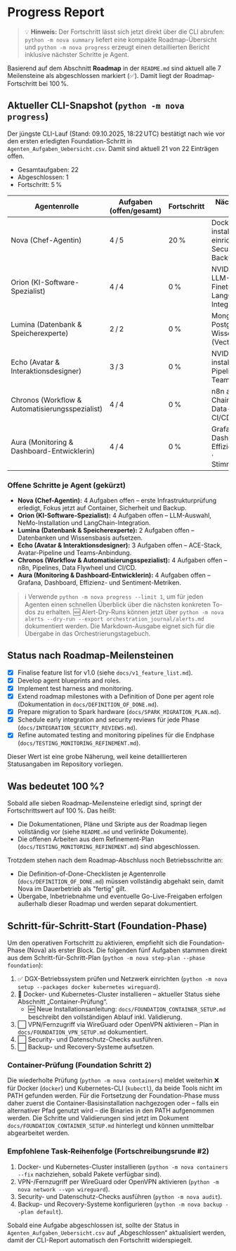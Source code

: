 # Progress Report

> 💡 **Hinweis:** Der Fortschritt lässt sich jetzt direkt über die CLI abrufen: `python -m nova summary` liefert eine kompakte Roadmap-Übersicht und `python -m nova progress` erzeugt einen detaillierten Bericht inklusive nächster Schritte je Agent.

Basierend auf dem Abschnitt **Roadmap** in der `README.md` sind aktuell alle 7 Meilensteine als abgeschlossen markiert (✅). Damit liegt der Roadmap-Fortschritt bei 100 %.

## Aktueller CLI-Snapshot (`python -m nova progress`)

Der jüngste CLI-Lauf (Stand: 09.10.2025, 18:22 UTC) bestätigt nach wie vor den ersten erledigten Foundation-Schritt in `Agenten_Aufgaben_Uebersicht.csv`. Damit sind aktuell 21 von 22 Einträgen offen.

- Gesamtaufgaben: 22
- Abgeschlossen: 1
- Fortschritt: 5 %

| Agentenrolle | Aufgaben (offen/gesamt) | Fortschritt | Nächste konkrete Schritte |
| --- | --- | --- | --- |
| Nova (Chef-Agentin) | 4 / 5 | 20 % | Docker / Kubernetes installieren · VPN einrichten · Security-Checks · Backup-System |
| Orion (KI-Software-Spezialist) | 4 / 4 | 0 % | NVIDIA NeMo · LLM-Auswahl · Finetuning · LangChain-Integration |
| Lumina (Datenbank & Speicherexperte) | 2 / 2 | 0 % | MongoDB & PostgreSQL · Wissensdatenbank (VectorDB) |
| Echo (Avatar & Interaktionsdesigner) | 3 / 3 | 0 % | NVIDIA ACE installieren · Avatar-Pipeline · MS-Teams-Integration |
| Chronos (Workflow & Automatisierungsspezialist) | 4 / 4 | 0 % | n8n aufsetzen · Chain-Pipelines · Data-Flywheel · CI/CD |
| Aura (Monitoring & Dashboard-Entwicklerin) | 4 / 4 | 0 % | Grafana · LUX-Dashboard · Effizienzoptimierung · Stimmungsfeedback |

### Offene Schritte je Agent (gekürzt)

- **Nova (Chef-Agentin):** 4 Aufgaben offen – erste Infrastrukturprüfung erledigt, Fokus jetzt auf Container, Sicherheit und Backup.
- **Orion (KI-Software-Spezialist):** 4 Aufgaben offen – LLM-Auswahl, NeMo-Installation und LangChain-Integration.
- **Lumina (Datenbank & Speicherexperte):** 2 Aufgaben offen – Datenbanken und Wissensbasis aufsetzen.
- **Echo (Avatar & Interaktionsdesigner):** 3 Aufgaben offen – ACE-Stack, Avatar-Pipeline und Teams-Anbindung.
- **Chronos (Workflow & Automatisierungsspezialist):** 4 Aufgaben offen – n8n, Pipelines, Data Flywheel und CI/CD.
- **Aura (Monitoring & Dashboard-Entwicklerin):** 4 Aufgaben offen – Grafana, Dashboard, Effizienz- und Sentiment-Metriken.

> ℹ️ Verwende `python -m nova progress --limit 1`, um für jeden Agenten einen schnellen Überblick über die nächsten konkreten To-dos zu erhalten.
> 🆕 Alert-Dry-Runs können jetzt über `python -m nova alerts --dry-run --export orchestration_journal/alerts.md` dokumentiert werden. Die Markdown-Ausgabe eignet sich für die Übergabe in das Orchestrierungstagebuch.

## Status nach Roadmap-Meilensteinen

- [x] Finalise feature list for v1.0 (siehe `docs/v1_feature_list.md`).
- [x] Develop agent blueprints and roles.
- [x] Implement test harness and monitoring.
- [x] Extend roadmap milestones with a Definition of Done per agent role (Dokumentation in `docs/DEFINITION_OF_DONE.md`).
- [x] Prepare migration to Spark hardware (`docs/SPARK_MIGRATION_PLAN.md`).
- [x] Schedule early integration and security reviews für jede Phase (`docs/INTEGRATION_SECURITY_REVIEWS.md`).
- [x] Refine automated testing and monitoring pipelines für die Endphase (`docs/TESTING_MONITORING_REFINEMENT.md`).

Dieser Wert ist eine grobe Näherung, weil keine detaillierteren Statusangaben im Repository vorliegen.

## Was bedeutet 100 %?

Sobald alle sieben Roadmap-Meilensteine erledigt sind, springt der Fortschrittswert auf 100 %. Das heißt:

- Die Dokumentationen, Pläne und Skripte aus der Roadmap liegen vollständig vor (siehe `README.md` und verlinkte Dokumente).
- Die offenen Arbeiten aus dem Refinement-Plan (`docs/TESTING_MONITORING_REFINEMENT.md`) sind abgeschlossen.

Trotzdem stehen nach dem Roadmap-Abschluss noch Betriebsschritte an:

- Die Definition-of-Done-Checklisten je Agentenrolle (`docs/DEFINITION_OF_DONE.md`) müssen vollständig abgehakt sein, damit Nova im Dauerbetrieb als "fertig" gilt.
- Übergabe, Inbetriebnahme und eventuelle Go-Live-Freigaben erfolgen außerhalb dieser Roadmap und werden separat dokumentiert.

## Schritt-für-Schritt-Start (Foundation-Phase)

Um den operativen Fortschritt zu aktivieren, empfiehlt sich die Foundation-Phase (Nova) als erster Block. Die folgenden fünf Aufgaben stammen direkt aus dem Schritt-für-Schritt-Plan (`python -m nova step-plan --phase foundation`):

1. ✅ DGX-Betriebssystem prüfen und Netzwerk einrichten (`python -m nova setup --packages docker kubernetes wireguard`).
2. 🔄 Docker- und Kubernetes-Cluster installieren – aktueller Status siehe Abschnitt „Container-Prüfung“.
   - 🆕 Neue Installationsanleitung: `docs/FOUNDATION_CONTAINER_SETUP.md` beschreibt den vollständigen Ablauf inkl. Validierung.
3. ⬜ VPN/Fernzugriff via WireGuard oder OpenVPN aktivieren – Plan in `docs/FOUNDATION_VPN_SETUP.md` dokumentiert.
4. ⬜ Security- und Datenschutz-Checks ausführen.
5. ⬜ Backup- und Recovery-Systeme aufsetzen.

### Container-Prüfung (Foundation Schritt 2)

Die wiederholte Prüfung (`python -m nova containers`) meldet weiterhin ❌ für Docker (`docker`) und Kubernetes-CLI (`kubectl`), da beide Tools nicht im PATH gefunden werden. Für die Fortsetzung der Foundation-Phase muss daher zuerst die Container-Basisinstallation nachgezogen oder – falls ein alternativer Pfad genutzt wird – die Binaries in den PATH aufgenommen werden. Die Schritte und Validierungen sind jetzt im Dokument `docs/FOUNDATION_CONTAINER_SETUP.md` hinterlegt und können unmittelbar abgearbeitet werden.

### Empfohlene Task-Reihenfolge (Fortschreibungsrunde #2)

1. Docker- und Kubernetes-Cluster installieren (`python -m nova containers --fix` nachziehen, sobald Pakete verfügbar sind).
2. VPN-/Fernzugriff per WireGuard oder OpenVPN aktivieren (`python -m nova network --vpn wireguard`).
3. Security- und Datenschutz-Checks ausführen (`python -m nova audit`).
4. Backup- und Recovery-Systeme konfigurieren (`python -m nova backup --plan default`).

Sobald eine Aufgabe abgeschlossen ist, sollte der Status in `Agenten_Aufgaben_Uebersicht.csv` auf „Abgeschlossen“ aktualisiert werden, damit der CLI-Report automatisch den Fortschritt widerspiegelt.
